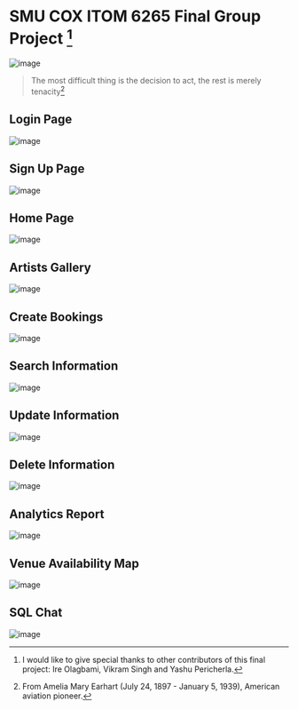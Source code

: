 # SMU COX ITOM 6265 Final Group Project [^1]

![image](https://github.com/user-attachments/assets/b1b82263-001b-4165-9d2d-60dd7452d94a)
>  The most difficult thing is the decision to act, the rest is merely tenacity[^2]

## Login Page
![image](https://github.com/user-attachments/assets/4d098f2b-33ac-4bb3-93eb-a9d5245d578d)
## Sign Up Page
![image](https://github.com/user-attachments/assets/8c91bf85-1b73-47bc-9ac6-c813aad81bad)
## Home Page
![image](https://github.com/user-attachments/assets/40e9925c-3602-41f2-aea7-2c39b50a407e)
## Artists Gallery
![image](https://github.com/user-attachments/assets/ee2f56e5-07fb-4c39-a87f-ed7d06862a16)
## Create Bookings
![image](https://github.com/user-attachments/assets/7e0b64d4-244e-4007-9149-2f2984ae9d24)
## Search Information
![image](https://github.com/user-attachments/assets/376d52bb-6dc0-4421-8e90-9c39a311f265)
## Update Information
![image](https://github.com/user-attachments/assets/95ed7a6c-3344-4514-ac57-b7e09ca13195)
## Delete Information
![image](https://github.com/user-attachments/assets/aa4f7f71-bb26-4698-910a-f19e1dcbdcee)
## Analytics Report
![image](https://github.com/user-attachments/assets/9bd2a0d8-f64f-4d84-943b-74cd4d8bf3a3)
## Venue Availability Map
![image](https://github.com/user-attachments/assets/79123dbe-f01b-45dd-9daa-60313aedc686)
## SQL Chat
![image](https://github.com/user-attachments/assets/a0d710ea-4bb8-4dc9-ba70-be9f6540a273)

[^1]: I would like to give special thanks to other contributors of this final project: Ire Olagbami, Vikram Singh and Yashu Pericherla.
[^2]: From Amelia Mary Earhart (July 24, 1897 - January 5, 1939), American aviation pioneer.
